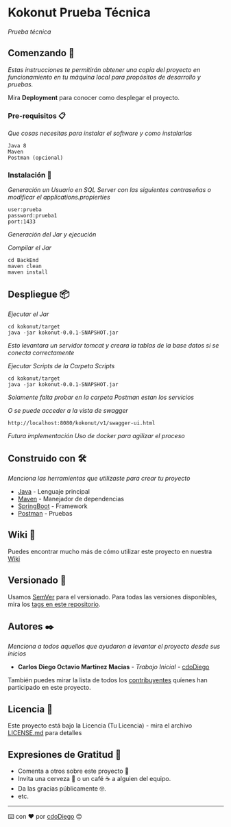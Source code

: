 # Kokonut Prueba Técnica

_Prueba técnica_

## Comenzando 🚀

_Estas instrucciones te permitirán obtener una copia del proyecto en funcionamiento en tu máquina local para propósitos de desarrollo y pruebas._

Mira **Deployment** para conocer como desplegar el proyecto.


### Pre-requisitos 📋

_Que cosas necesitas para instalar el software y como instalarlas_

```
Java 8
Maven
Postman (opcional)
```

### Instalación 🔧

_Generación un Usuario en SQL Server con las siguientes contraseñas o modificar el applications.propierties_

```
user:prueba
password:prueba1
port:1433
```

_Generación del Jar y ejecución_

_Compilar el Jar_

```
cd BackEnd
maven clean
maven install
```

## Despliegue 📦

_Ejecutar el Jar_

```
cd kokonut/target
java -jar kokonut-0.0.1-SNAPSHOT.jar
```

_Esto levantara un servidor tomcat y creara la tablas de la base datos si se conecta correctamente_

_Ejecutar Scripts de la Carpeta Scripts_

```
cd kokonut/target
java -jar kokonut-0.0.1-SNAPSHOT.jar
```

_Solamente falta probar en la carpeta Postman estan los servicios_

_O se puede acceder a la vista de swagger_

```
http://localhost:8080/kokonut/v1/swagger-ui.html
```

_Futura implementación Uso de docker para agilizar el proceso_

## Construido con 🛠️

_Menciona las herramientas que utilizaste para crear tu proyecto_

* [Java](https://www.java.com/es/) - Lenguaje principal
* [Maven](https://maven.apache.org/) - Manejador de dependencias
* [SpringBoot](https://spring.io/projects/spring-boot) - Framework
* [Postman](https://www.postman.com/) - Pruebas


## Wiki 📖

Puedes encontrar mucho más de cómo utilizar este proyecto en nuestra [Wiki](https://github.com/tu/proyecto/wiki)

## Versionado 📌

Usamos [SemVer](http://semver.org/) para el versionado. Para todas las versiones disponibles, mira los [tags en este repositorio](https://github.com/tu/proyecto/tags).

## Autores ✒️

_Menciona a todos aquellos que ayudaron a levantar el proyecto desde sus inicios_

* **Carlos Diego Octavio Martinez Macias** - *Trabajo Inicial* - [cdoDiego](https://diegomtzcdo.github.io/portafolio/)

También puedes mirar la lista de todos los [contribuyentes](https://github.com/your/project/contributors) quíenes han participado en este proyecto. 

## Licencia 📄

Este proyecto está bajo la Licencia (Tu Licencia) - mira el archivo [LICENSE.md](LICENSE.md) para detalles

## Expresiones de Gratitud 🎁

* Comenta a otros sobre este proyecto 📢
* Invita una cerveza 🍺 o un café ☕ a alguien del equipo. 
* Da las gracias públicamente 🤓.
* etc.



---
⌨️ con ❤️ por [cdoDiego](https://diegomtzcdo.github.io/portafolio/) 😊
